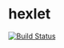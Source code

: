 # hexlet
[![Build Status](https://travis-ci.com/Ensaphelon/hexlet.svg?branch=master)](https://travis-ci.com/Ensaphelon/hexlet)
